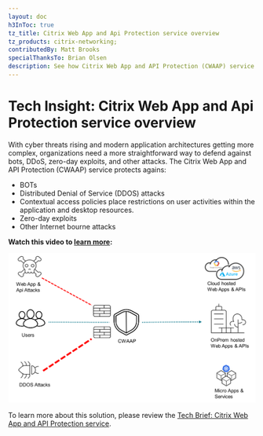 ```yaml
---
layout: doc
h3InToc: true
tz_title: Citrix Web App and Api Protection service overview
tz_products: citrix-networking;
contributedBy: Matt Brooks
specialThanksTo: Brian Olsen
description: See how Citrix Web App and API Protection (CWAAP) service can provide effective security against BOTs, DDoS, zero-day exploits, and other attacks.
---
```

# Tech Insight: Citrix Web App and Api Protection service overview

With cyber threats rising and modern application architectures getting more complex, organizations need a more straightforward way to defend against bots, DDoS, zero-day exploits, and other attacks. The Citrix Web App and API Protection (CWAAP) service protects agains:

*  BOTs
*  Distributed Denial of Service (DDOS) attacks
*  Contextual access policies place restrictions on user activities within the application and desktop resources.
*  Zero-day exploits
*  Other Internet bourne attacks

**Watch this video to [learn more](https://www.youtube.com/watch?v=kF239VdXwz0):**

[![Tech Insight: Citrix Web App and Api Protection service overview](/en-us/tech-zone/learn/media/tech-insights_citrix-waap_overview.png)](https://www.youtube.com/watch?v=kF239VdXwz0)

To learn more about this solution, please review the [Tech Brief: Citrix Web App and API Protection service](/en-us/tech-zone/learn/tech-briefs/citrix-waap.html).
